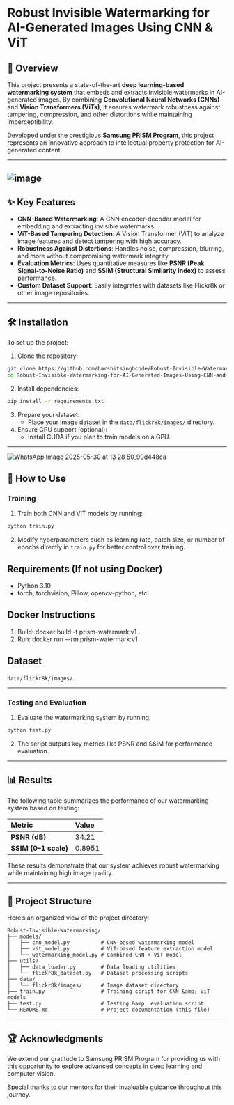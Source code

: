 # **Robust Invisible Watermarking for AI-Generated Images Using CNN \& ViT**

## 📖 **Overview**

This project presents a state-of-the-art **deep learning-based watermarking system** that embeds and extracts invisible watermarks in AI-generated images. By combining **Convolutional Neural Networks (CNNs)** and **Vision Transformers (ViTs)**, it ensures watermark robustness against tampering, compression, and other distortions while maintaining imperceptibility.

Developed under the prestigious **Samsung PRISM Program**, this project represents an innovative approach to intellectual property protection for AI-generated content.

---
![image](https://github.ecodesamsung.com/harshitkumar-singh2022/Robust-Invisible-Watermarking-for-AI-Generated-Images-Using-CNN-ViT/assets/33519/e50cf406-5ba5-403a-885e-16e06a013872)
---
## ✨ **Key Features**

- **CNN-Based Watermarking**: A CNN encoder-decoder model for embedding and extracting invisible watermarks.
- **ViT-Based Tampering Detection**: A Vision Transformer (ViT) to analyze image features and detect tampering with high accuracy.
- **Robustness Against Distortions**: Handles noise, compression, blurring, and more without compromising watermark integrity.
- **Evaluation Metrics**: Uses quantitative measures like **PSNR (Peak Signal-to-Noise Ratio)** and **SSIM (Structural Similarity Index)** to assess performance.
- **Custom Dataset Support**: Easily integrates with datasets like Flickr8k or other image repositories.

---



## 🛠️ **Installation**

To set up the project:

1. Clone the repository:

```bash
git clone https://github.com/harshitsinghcode/Robust-Invisible-Watermarking-for-AI-Generated-Images-Using-CNN-and-ViT.git
cd Robust-Invisible-Watermarking-for-AI-Generated-Images-Using-CNN-and-ViT
```

2. Install dependencies:

```bash
pip install -r requirements.txt
```

3. Prepare your dataset:
    - Place your image dataset in the `data/flickr8k/images/` directory.
4. Ensure GPU support (optional):
    - Install CUDA if you plan to train models on a GPU.

---
![WhatsApp Image 2025-05-30 at 13 28 50_99d448ca](https://github.ecodesamsung.com/SRIB-PRISM/Robust-Invisible-Watermarking-for-AI-Generated-Images-Using-CNN-ViT/assets/33519/23f8cf69-9fd2-4574-88ee-4d61ef95244b)


## 🚀 **How to Use**

### Training

1. Train both CNN and ViT models by running:

```bash
python train.py
```

2. Modify hyperparameters such as learning rate, batch size, or number of epochs directly in `train.py` for better control over training.


## Requirements (If not using Docker)
- Python 3.10
- torch, torchvision, Pillow, opencv-python, etc.

## Docker Instructions
1. Build:
   docker build -t prism-watermark:v1 .
2. Run:
   docker run --rm prism-watermark:v1

## Dataset
`data/flickr8k/images/`.

---

### Testing and Evaluation

1. Evaluate the watermarking system by running:

```bash
python test.py
```

2. The script outputs key metrics like PSNR and SSIM for performance evaluation.

---

## 📊 **Results**

The following table summarizes the performance of our watermarking system based on testing:


| Metric | Value |
| :-- | :-- |
| **PSNR (dB)** | 34.21 |
| **SSIM (0–1 scale)** | 0.8951 |

These results demonstrate that our system achieves robust watermarking while maintaining high image quality.

---

## 📂 **Project Structure**

Here’s an organized view of the project directory:

```plaintext
Robust-Invisible-Watermarking/
├── models/
│   ├── cnn_model.py          # CNN-based watermarking model
│   ├── vit_model.py          # ViT-based feature extraction model
│   └── watermarking_model.py # Combined CNN + ViT model
├── utils/
│   ├── data_loader.py        # Data loading utilities
│   └── flickr8k_dataset.py   # Dataset processing scripts
├── data/
│   └── flickr8k/images/      # Image dataset directory
├── train.py                  # Training script for CNN &amp; ViT models
├── test.py                   # Testing &amp; evaluation script
└── README.md                 # Project documentation (this file)
```

---


## 🏆 **Acknowledgments**

We extend our gratitude to Samsung PRISM Program for providing us with this opportunity to explore advanced concepts in deep learning and computer vision.

Special thanks to our mentors for their invaluable guidance throughout this journey.

